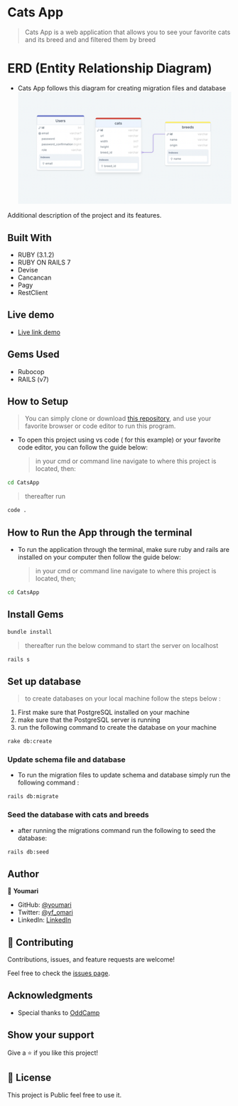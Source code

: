 # Cats App

> Cats App is a web application that allows you to see your favorite cats and its breed and and filtered them by breed
# ERD (Entity Relationship Diagram)
- Cats App follows this diagram for creating migration files and database
![screenshot](./public/erd.png)

Additional description of the project and its features.

## Built With

- RUBY (3.1.2)
- RUBY ON RAILS 7
- Devise
- Cancancan
- Pagy
- RestClient

## Live demo
- [Live link demo](https://rails-cat-app.herokuapp.com/)
## Gems Used

- Rubocop
- RAILS (v7)

## How to Setup

> You can simply clone or download [this repository](https://github.com/youmari/CatsApp.git), and use your favorite browser or code editor to run this program.

- To open this project using vs code ( for this example) or your favorite code editor, you can follow the guide below:
  > in your cmd or command line navigate to where this project is located, then:

```bash
cd CatsApp
```

> thereafter run

```bash
code .
```

## How to Run the App through the terminal

- To run the application through the terminal, make sure ruby and rails are installed on your computer then follow the guide below:
  > in your cmd or command line navigate to where this project is located, then;

```cmd
cd CatsApp
```

## Install Gems


```bash
bundle install
```

> thereafter run the below command to start the server on localhost

```bash
rails s 
```
## Set up database
> to create databases on your local machine follow the steps below :
1. First make sure that PostgreSQL installed on your machine
2. make sure that the PostgreSQL server is running 
3. run the following command to create the database on your machine
  ```bash
  rake db:create
  ```
  ### Update schema file and database
  - To run the migration files to update schema and database simply run the following command :
  ```bash
  rails db:migrate
  ```
  ### Seed the database with cats and breeds
  - after running the migrations command run the following to seed the database:

  ```bash
  rails db:seed
  ```
## Author

👤 **Youmari**

- GitHub: [@youmari](https://github.com/youmari)
- Twitter: [@yf_omari](https://twitter.com/yf_omari)
- LinkedIn: [LinkedIn](https://www.linkedin.com/in/yassine-omari-945114190/)

## 🤝 Contributing

Contributions, issues, and feature requests are welcome!

Feel free to check the [issues page](../../issues/).

## Acknowledgments

- Special thanks to [OddCamp](https://www.oddcamp.com)

## Show your support

Give a ⭐️ if you like this project!


## 📝 License

This project is Public feel free to use it.
